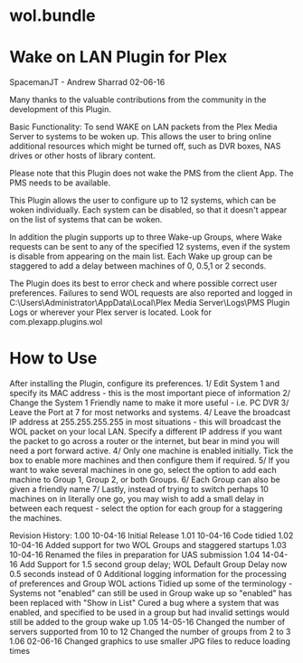 wol.bundle
===========================
Wake on LAN Plugin for Plex
===========================

SpacemanJT  - Andrew Sharrad 02-06-16

Many thanks to the valuable contributions from the community in the development of this Plugin.

Basic Functionality: To send WAKE on LAN packets from the Plex Media Server to systems to be woken up.
This allows the user to bring online additional resources which might be turned off, such as DVR boxes,
NAS drives or other hosts of library content.

Please note that this Plugin does not wake the PMS from the client App. The PMS needs to be available.

This Plugin allows the user to configure up to 12 systems, which can be woken individually. Each system can be disabled, so that it doesn't appear on the list of systems that can be woken.

In addition the plugin supports up to three Wake-up Groups, where Wake requests can be sent to any of the specified 12 systems, even if the system is disable from appearing on the main list. Each Wake up group can be staggered to add a delay between machines of 0, 0.5,1 or 2 seconds.

The Plugin does its best to error check and where possible correct user preferences. Failures to send WOL requests are also reported and logged in C:\Users\Administrator\AppData\Local\Plex Media Server\Logs\PMS Plugin Logs or wherever your Plex server is located. Look for com.plexapp.plugins.wol

How to Use
==========
After installing the Plugin, configure its preferences.
1/ Edit System 1 and specify its MAC address - this is the most important piece of information
2/ Change the System 1 Friendly name to make it more useful - i.e. PC DVR
3/ Leave the Port at 7 for most networks and systems.
4/ Leave the broadcast IP address at 255.255.255.255 in most situations - this will broadcast the WOL packet on your local LAN. Specify a different IP address if you want the packet to go across a router or the internet, but bear in mind you will need a port forward active.
4/ Only one machine is enabled initially. Tick the box to enable more machines and then configure them if required.
5/ If you want to wake several machines in one go, select the option to add each machine to Group 1, Group 2, or both Groups.
6/ Each Group can also be given a friendly name
7/ Lastly, instead of trying to switch perhaps 10 machines on in literally one go, you may wish to add a small delay in between each request - select the option for each group for a staggering the machines.

Revision History:
 1.00 10-04-16 Initial Release
 1.01 10-04-16 Code tidied
 1.02 10-04-16 Added support for two WOL Groups and staggered startups
 1.03 10-04-16 Renamed the files in preparation for UAS submission
 1.04 14-04-16 Add Support for 1.5 second group delay; WOL Default Group Delay now 0.5 seconds instead of 0
               Additional logging information for the processing of preferences and Group WOL actions
               Tidied up some of the terminology - Systems not "enabled" can still be used in Group wake up
               so "enabled" has been replaced with "Show in List"
               Cured a bug where a system that was enabled, and specified to be used in a group but had
               invalid settings would still be added to the group wake up
 1.05 14-05-16 Changed the number of servers supported from 10 to 12
               Changed the number of groups from 2 to 3
 1.06 02-06-16 Changed graphics to use smaller JPG files to reduce loading times
 
